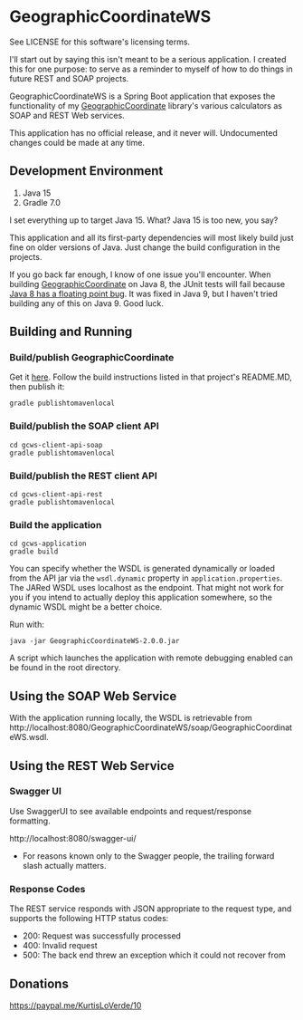 GeographicCoordinateWS
======================

See LICENSE for this software's licensing terms.

I'll start out by saying this isn't meant to be a serious application.  I created this for one purpose:  to serve as a reminder to myself of how to do things in future REST and SOAP projects.

GeographicCoordinateWS is a Spring Boot application that exposes the functionality of my [GeographicCoordinate](https://github.com/kloverde/java-GeographicCoordinate) library's various calculators as SOAP and REST Web services.

This application has no official release, and it never will.  Undocumented changes could be made at any time.


## Development Environment

1. Java 15
2. Gradle 7.0

I set everything up to target Java 15.  What?  Java 15 is too new, you say?

This application and all its first-party dependencies will most likely build just fine on older versions of Java.  Just change the build configuration in the projects.

If you go back far enough, I know of one issue you'll encounter.  When building [GeographicCoordinate](https://github.com/kloverde/java-GeographicCoordinate) on Java 8, the JUnit tests will fail because [Java 8 has a floating point bug](https://bugs.openjdk.java.net/browse/JDK-8039915).  It was fixed in Java 9, but I haven't tried building any of this on Java 9.  Good luck.


## Building and Running

### Build/publish GeographicCoordinate

Get it [here](https://github.com/kloverde/java-GeographicCoordinate).  Follow the build instructions listed in that project's README.MD, then publish it:

```shell
gradle publishtomavenlocal
```

### Build/publish the SOAP client API

```shell
cd gcws-client-api-soap
gradle publishtomavenlocal
```

### Build/publish the REST client API

```shell
cd gcws-client-api-rest
gradle publishtomavenlocal
```

### Build the application

```
cd gcws-application
gradle build
```

You can specify whether the WSDL is generated dynamically or loaded from the API jar via the `wsdl.dynamic` property in `application.properties`.  The JARed WSDL uses localhost as the endpoint.  That might not work for you if you intend to actually deploy this application somewhere, so the dynamic WSDL might be a better choice.


Run with:

```shell
java -jar GeographicCoordinateWS-2.0.0.jar
```

A script which launches the application with remote debugging enabled can be found in the root directory.


## Using the SOAP Web Service

With the application running locally, the WSDL is retrievable from http://localhost:8080/GeographicCoordinateWS/soap/GeographicCoordinateWS.wsdl.


## Using the REST Web Service

### Swagger UI

Use SwaggerUI to see available endpoints and request/response formatting.

http://localhost:8080/swagger-ui/

* For reasons known only to the Swagger people, the trailing forward slash actually matters.


### Response Codes

The REST service responds with JSON appropriate to the request type, and supports the following HTTP status codes:

* 200:  Request was successfully processed
* 400:  Invalid request
* 500:  The back end threw an exception which it could not recover from


## Donations

https://paypal.me/KurtisLoVerde/10
